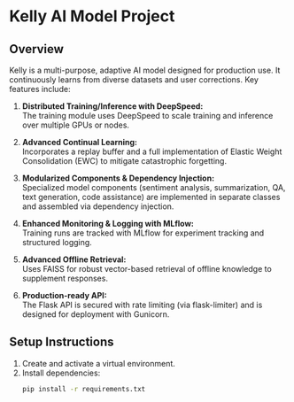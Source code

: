 # Kelly AI Model Project

## Overview
Kelly is a multi-purpose, adaptive AI model designed for production use. It continuously learns from diverse datasets and user corrections. Key features include:

1. **Distributed Training/Inference with DeepSpeed:**  
   The training module uses DeepSpeed to scale training and inference over multiple GPUs or nodes.

2. **Advanced Continual Learning:**  
   Incorporates a replay buffer and a full implementation of Elastic Weight Consolidation (EWC) to mitigate catastrophic forgetting.

3. **Modularized Components & Dependency Injection:**  
   Specialized model components (sentiment analysis, summarization, QA, text generation, code assistance) are implemented in separate classes and assembled via dependency injection.

4. **Enhanced Monitoring & Logging with MLflow:**  
   Training runs are tracked with MLflow for experiment tracking and structured logging.

5. **Advanced Offline Retrieval:**  
   Uses FAISS for robust vector-based retrieval of offline knowledge to supplement responses.

6. **Production-ready API:**  
   The Flask API is secured with rate limiting (via flask-limiter) and is designed for deployment with Gunicorn.

## Setup Instructions
1. Create and activate a virtual environment.
2. Install dependencies:
   ```bash
   pip install -r requirements.txt